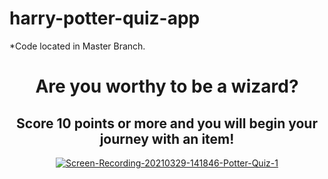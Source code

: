 # harry-potter-quiz-app 
*Code located in Master Branch.

<h1 align="center" >Are you worthy to be a wizard?</h1>
<h2 align="center">Score 10 points or more and you will begin your journey with an item!</h2>

<p align="center" >
   <a href="https://ibb.co/gVQzFvF"><img src="https://i.ibb.co/rsq4fbf/Screen-Recording-20210329-141846-Potter-Quiz-1.gif" alt="Screen-Recording-20210329-141846-Potter-Quiz-1" border="0"></a>
</p>
